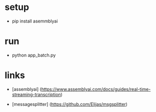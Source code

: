 # setup
- pip install asemmblyai

# run
- python app_batch.py

# links
- [assemblyai] (https://www.assemblyai.com/docs/guides/real-time-streaming-transcription)

- [messagesplitter] (https://github.com/Elijas/msgsplitter)